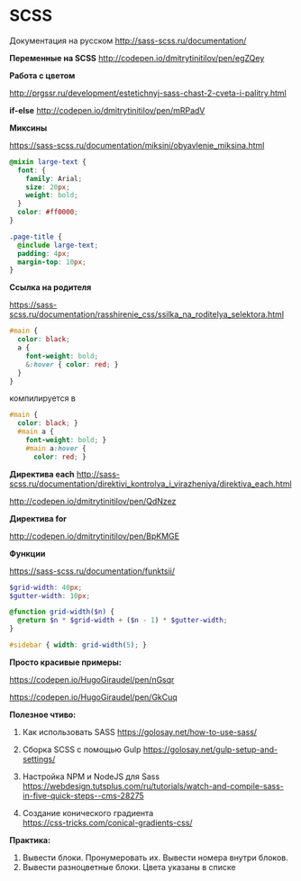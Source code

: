 # SCSS

Документация на русском
http://sass-scss.ru/documentation/

**Переменные на SCSS**
http://codepen.io/dmitrytinitilov/pen/egZQey

**Работа с цветом**

http://prgssr.ru/development/estetichnyj-sass-chast-2-cveta-i-palitry.html

**if-else**
http://codepen.io/dmitrytinitilov/pen/mRPadV

**Миксины**

https://sass-scss.ru/documentation/miksini/obyavlenie_miksina.html

```scss
@mixin large-text {
  font: {
    family: Arial;
    size: 20px;
    weight: bold;
  }
  color: #ff0000;
}

.page-title {
  @include large-text;
  padding: 4px;
  margin-top: 10px;
}
```

**Ссылка на родителя**

https://sass-scss.ru/documentation/rasshirenie_css/ssilka_na_roditelya_selektora.html

```scss
#main {
  color: black;
  a {
    font-weight: bold;
    &:hover { color: red; }
  }
}
```
компилируется в 

```css
#main {
  color: black; }
  #main a {
    font-weight: bold; }
    #main a:hover {
      color: red; }
```

**Директива each**
http://sass-scss.ru/documentation/direktivi_kontrolya_i_virazheniya/direktiva_each.html

http://codepen.io/dmitrytinitilov/pen/QdNzez

**Директива for**

http://codepen.io/dmitrytinitilov/pen/BpKMGE


**Функции**

https://sass-scss.ru/documentation/funktsii/

```scss
$grid-width: 40px;
$gutter-width: 10px;

@function grid-width($n) {
  @return $n * $grid-width + ($n - 1) * $gutter-width;
}

#sidebar { width: grid-width(5); }
```



**Просто красивые примеры:**

https://codepen.io/HugoGiraudel/pen/nGsqr

https://codepen.io/HugoGiraudel/pen/GkCuq

**Полезное чтиво:**

1. Как использовать SASS
https://golosay.net/how-to-use-sass/

2. Сборка SCSS с помощью Gulp
https://golosay.net/gulp-setup-and-settings/

3. Настройка NPM и NodeJS для Sass
https://webdesign.tutsplus.com/ru/tutorials/watch-and-compile-sass-in-five-quick-steps--cms-28275

4. Создание конического градиента   
    https://css-tricks.com/conical-gradients-css/

**Практика:**

1. Вывести блоки. Пронумеровать их. Вывести номера внутри блоков.
2. Вывести разноцветные блоки. Цвета указаны в списке
